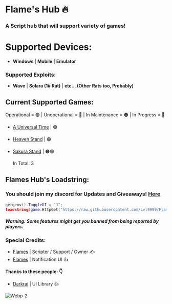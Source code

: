 # Flame's Hub 🔥

### A Script hub that will support variety of games!

# Supported Devices:

- **Windows** | **Mobile** | **Emulator**

### Supported Exploits:

- **Wave** | **Solara (1# Rat)** | **etc... (Other Rats too, Probably)**
  
## Current Supported Games:
Operational = 🟢 | Unoperational = 🔴 | In Maintenance = 🟠 | In Progress = 🔵

- [A Universal Time](https://www.roblox.com/games/5130598377/GEAR-5-A-Universal-Time-3-7) | 🟢

- [Heaven Stand](https://www.roblox.com/games/14561998168/Domain-Clash-Heaven-Stand) | 🟢

- [Sakura Stand](https://www.roblox.com/games/8534845015/KAIJU-RED-MIST-Sakura-Stand) | 🟠🟢

  In Total: 3

## Flames Hub's Loadstring:
### You should join my discord for Updates and Giveaways! [Here](https://discord.gg/qjk3tRB8ds)
```lua
getgenv().ToggleUI = "J";
loadstring(game:HttpGet("https://raw.githubusercontent.com/Lvl9999/FlamesW/new/Launcher"))();
```
##### Warning: Some features might get you banned from being reported by players.
  
### Special Credits:
- [Flames](https://discord.com/users/656455297979908106) | Scripter / Support / Owner ✍️
- [Flames](https://discord.com/users/656455297979908106) | Notification UI 👍

**Thanks to these people: 👇**
- [Darkrai](CouldntFindLink) | UI Library 👍

![Webp-_2_](https://github.com/user-attachments/assets/72a94e35-c60b-46d0-8cff-fec01e925877)
